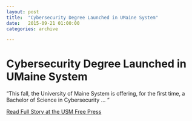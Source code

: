 ```yaml
---
layout: post
title:  "Cybersecurity Degree Launched in UMaine System"
date:   2015-09-21 01:00:00
categories: archive

---
```


<h1>Cybersecurity Degree Launched in UMaine System</h1>

<p>“This fall, the University of Maine System is offering, for the first time, a Bachelor of Science in Cybersecurity … “</p>

<a href="http://usmfreepress.org/2015/09/21/cybersecurity-degree-launched-in-umaine-system/">Read Full Story at the USM Free Press</a>
